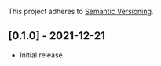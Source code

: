 This project adheres to [Semantic Versioning](https://semver.org/).

##  [0.1.0] - 2021-12-21

- Initial release
